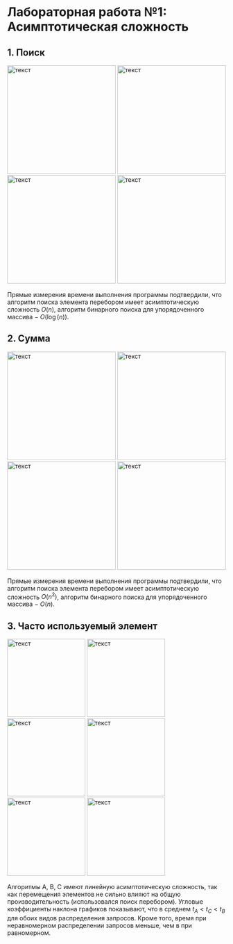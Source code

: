 # Лабораторная работа №1: Асимптотическая сложность
## 1. Поиск

<img src="Images/Search_worst_per.png" alt="текст" height="250"/>
<img src="Images/Search_worst_bin.png" alt="текст" height="250"/>

<img src="Images/Search_mean_per.png" alt="текст" height="250"/>
<img src="Images/Search_mean_bin.png" alt="текст" height="250"/>

Прямые измерения времени выполнения программы подтвердили, что алгоритм поиска элемента перебором имеет асимптотическую сложность $O(n)$, алгоритм бинарного поиска для упорядоченного массива $-$ $O(\log(n))$.

## 2. Сумма

<img src="Images/Sum_worst_per.png" alt="текст" height="250"/>
<img src="Images/Sum_worst_bin.png" alt="текст" height="250"/>

<img src="Images/Sum_mean_per.png" alt="текст" height="250"/>
<img src="Images/Sum_mean_bin.png" alt="текст" height="250"/>

Прямые измерения времени выполнения программы подтвердили, что алгоритм поиска элемента перебором имеет асимптотическую сложность $O(n^2)$, алгоритм бинарного поиска для упорядоченного массива $-$ $O(n)$.

## 3. Часто используемый элемент

<img src="Images/Strat_uni_A.png" alt="текст" height="180"/>
<img src="Images/Strat_uni_B.png" alt="текст" height="180"/>
<img src="Images/Strat_uni_C.png" alt="текст" height="180"/>

<img src="Images/Strat_nonuni_A.png" alt="текст" height="180"/>
<img src="Images/Strat_nonuni_B.png" alt="текст" height="180"/>
<img src="Images/Strat_nonuni_C.png" alt="текст" height="180"/>

Алгоритмы A, B, C имеют линейную асимптотическую сложность, так как перемещения элементов не сильно влияют на общую производительность (использовался поиск перебором). Угловые коэффициенты наклона графиков показывают, что в среднем $t_A<t_C<t_B$ для обоих видов распределения запросов. Кроме того, время при неравномерном распределении запросов меньше, чем в при равномерном.